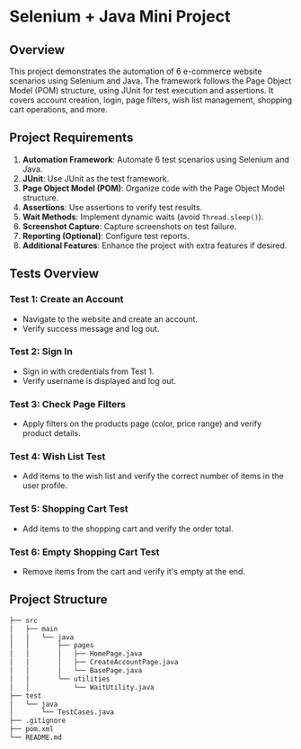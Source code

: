 # Selenium + Java Mini Project

## Overview

This project demonstrates the automation of 6 e-commerce website scenarios using Selenium and Java. The framework follows the Page Object Model (POM) structure, using JUnit for test execution and assertions. It covers account creation, login, page filters, wish list management, shopping cart operations, and more.

## Project Requirements

1. **Automation Framework**: Automate 6 test scenarios using Selenium and Java.
2. **JUnit**: Use JUnit as the test framework.
3. **Page Object Model (POM)**: Organize code with the Page Object Model structure.
4. **Assertions**: Use assertions to verify test results.
5. **Wait Methods**: Implement dynamic waits (avoid `Thread.sleep()`).
6. **Screenshot Capture**: Capture screenshots on test failure.
7. **Reporting (Optional)**: Configure test reports.
8. **Additional Features**: Enhance the project with extra features if desired.

## Tests Overview

### Test 1: Create an Account
- Navigate to the website and create an account.
- Verify success message and log out.

### Test 2: Sign In
- Sign in with credentials from Test 1.
- Verify username is displayed and log out.

### Test 3: Check Page Filters
- Apply filters on the products page (color, price range) and verify product details.

### Test 4: Wish List Test
- Add items to the wish list and verify the correct number of items in the user profile.

### Test 5: Shopping Cart Test
- Add items to the shopping cart and verify the order total.

### Test 6: Empty Shopping Cart Test
- Remove items from the cart and verify it's empty at the end.

## Project Structure

```bash
├── src
│   ├── main
│   │   └── java
│   │       ├── pages
│   │       │   ├── HomePage.java
│   │       │   ├── CreateAccountPage.java
│   │       │   └── BasePage.java
│   │       └── utilities
│   │           └── WaitUtility.java
├── test
│   └── java
│       └── TestCases.java
├── .gitignore
├── pom.xml
└── README.md
